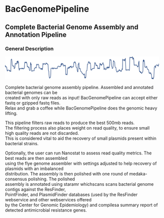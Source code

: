# BacGenomePipeline

## Complete Bacterial Genome Assembly and Annotation Pipeline

### General Description

<img src=https://github.com/StephenFordham/BacGenomePipeline/blob/main/static/nanopore_squiggle.png width=700 >


Complete bacterial genome assembly pipeline. Assembled and annotated bacterial genomes can be <br>
created with only raw reads as input! BacGenomePipeline can accept either fastq or gzipped fastq files. <br>
Relax and grab a coffee while BacGenomePipeline does the genomic heavy lifting.<br>

 This pipeline filters raw reads to produce the best 500mb reads. <br>
 The filtering process also places weight on read quality, to ensure small high quality reads are not discarded.<br>
 This is considered vital to aid the recovery of small plasmids present within bacterial strains.<br>
 
Optionally, the user can run Nanostat to assess read quality metrics. The best reads are then assembled <br>
using the flye genome assembler with settings adjusted to help recovery of plasmids with an imbalanced <br>
distribution. The assembly is then polished with one round of medaka-consensus polishing. The polished <br>
assembly is annotated using staramr whichscans scans bacterial genome contigs against the ResFinder, <br>
PointFinder, and PlasmidFinder databases (used by the ResFinder webservice and other webservices offered <br>
by the Center for Genomic Epidemiology) and compilesa summary report of detected antimicrobial resistance genes. <br>
